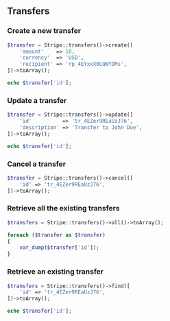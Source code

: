 ## Transfers

### Create a new transfer

```php
$transfer = Stripe::transfers()->create([
	'amount'    => 10,
	'currency'  => 'USD',
	'recipient' => 'rp_4EYxxX0LQWYDMs',
])->toArray();

echo $transfer['id'];
```

### Update a transfer

```php
$transfer = Stripe::transfers()->update([
	'id'          => 'tr_4EZer9REaUzJ76',
	'description' => 'Transfer to John Doe',
])->toArray();

echo $transfer['id'];
```

### Cancel a transfer

```php
$transfer = Stripe::transfers()->cancel([
	'id' => 'tr_4EZer9REaUzJ76',
])->toArray();
```

### Retrieve all the existing transfers

```php
$transfers = Stripe::transfers()->all()->toArray();

foreach ($transfer as $transfer)
{
	var_dump($transfer['id']);
}
```

### Retrieve an existing transfer

```php
$transfers = Stripe::transfers()->find([
	'id' => 'tr_4EZer9REaUzJ76',
])->toArray();

echo $transfer['id'];
```
